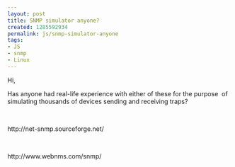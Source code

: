 ```yaml
---
layout: post
title: SNMP simulator anyone?
created: 1285592934
permalink: js/snmp-simulator-anyone
tags:
- JS
- snmp
- Linux
---
```

<p>Hi,</p>
<p>Has anyone had real-life experience with either of these for the purpose&nbsp; of simulating thousands of devices sending and receiving traps?</p>
<p>&nbsp;</p>
<p>http://net-snmp.sourceforge.net/</p>
<p>&nbsp;</p>
<p>http://www.webnms.com/snmp/</p>
<p>&nbsp;</p>
